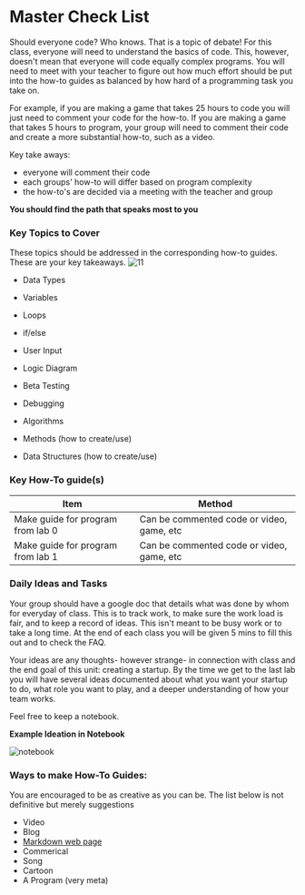 # Master Check List

Should everyone code? Who knows. That is a topic of debate! For this class, everyone will need to understand the basics of code. This, however, doesn't mean that everyone will code equally complex programs. You will need to meet with your teacher to figure out how much effort should be put into the how-to guides as balanced by how hard of a programming task you take on.

For example, if you are making a game that takes 25 hours to code you will just need to comment your code for the how-to. If you are making a game that takes 5 hours to program, your group will need to comment their code and create a more substantial how-to, such as a video.

Key take aways: 
- everyone will comment their code
- each groups' how-to will differ based on program complexity
- the how-to's are decided via a meeting with the teacher and group

**You should find the path that speaks most to you**

### Key Topics to Cover
These topics should be addressed in the corresponding how-to guides. These are your key takeaways.
![11](https://media0.giphy.com/media/3ohhwLCRptkjfHHiuY/giphy.gif)

- Data Types
- Variables
- Loops
- if/else
- User Input
- Logic Diagram
- Beta Testing
- Debugging
- Algorithms


- Methods (how to create/use)
- Data Structures (how to create/use)

### Key How-To guide(s)
| Item                                        | Method         
| --------------------------------------------|------------------------------------------------------------------------------
| Make guide for program from lab 0           | Can be commented code or video, game, etc
| Make guide for program from lab 1           | Can be commented code or video, game, etc

### Daily Ideas and Tasks
Your group should have a google doc that details what was done by whom for everyday of class. This is to track work, to make sure the work load is fair, and to keep a record of ideas. This isn't meant to be busy work or to take a long time. At the end of each class you will be given 5 mins to fill this out and to check the FAQ.

Your ideas are any thoughts- however strange- in connection with class and the end goal of this unit: creating a startup. By the time we get to the last lab you will have several ideas documented about what you want your startup to do, what role you want to play, and a deeper understanding of how your team works.

Feel free to keep a notebook. 

**Example Ideation in Notebook**

![notebook](https://github.com/kyle1james/led_art_example/blob/master/pic00.JPG)

### Ways to make How-To Guides:
You are encouraged to be as creative as you can be. The list below is not definitive but merely suggestions
- Video
- Blog
- [Markdown web page](https://github.com/adam-p/markdown-here/wiki/Markdown-Cheatsheet) 
- Commerical
- Song
- Cartoon
- A Program (very meta)

